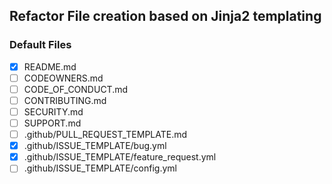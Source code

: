 ## Refactor File creation based on Jinja2 templating
### Default Files
- [X] README.md
- [ ] CODEOWNERS.md
- [ ] CODE_OF_CONDUCT.md
- [ ] CONTRIBUTING.md
- [ ] SECURITY.md
- [ ] SUPPORT.md
- [ ] .github/PULL_REQUEST_TEMPLATE.md
- [X] .github/ISSUE_TEMPLATE/bug.yml
- [X] .github/ISSUE_TEMPLATE/feature_request.yml
- [ ] .github/ISSUE_TEMPLATE/config.yml